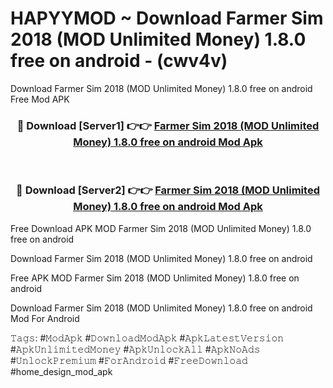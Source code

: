# HAPYYMOD ~ Download Farmer Sim 2018 (MOD Unlimited Money) 1.8.0 free on android - (cwv4v)
Download Farmer Sim 2018 (MOD Unlimited Money) 1.8.0 free on android Free Mod APK

<div align="center">
<h3>🔴 Download [Server1] 👉👉 <a href="https://apk-comot.site?title=Farmer_Sim_2018_(MOD_Unlimited_Money)_1.8.0_free_on_android">Farmer Sim 2018 (MOD Unlimited Money) 1.8.0 free on android Mod Apk</a></h3><br>

<h3>🔴 Download [Server2] 👉👉 <a href="https://apk-comot.site?title=Farmer_Sim_2018_(MOD_Unlimited_Money)_1.8.0_free_on_android">Farmer Sim 2018 (MOD Unlimited Money) 1.8.0 free on android Mod Apk</a></h3>
</div>


Free Download APK MOD Farmer Sim 2018 (MOD Unlimited Money) 1.8.0 free on android

Download Farmer Sim 2018 (MOD Unlimited Money) 1.8.0 free on android 

Free APK MOD Farmer Sim 2018 (MOD Unlimited Money) 1.8.0 free on android 

Download Farmer Sim 2018 (MOD Unlimited Money) 1.8.0 free on android Mod For Android

𝚃𝚊𝚐𝚜: #𝙼𝚘𝚍𝙰𝚙𝚔 #𝙳𝚘𝚠𝚗𝚕𝚘𝚊𝚍𝙼𝚘𝚍𝙰𝚙𝚔 #𝙰𝚙𝚔𝙻𝚊𝚝𝚎𝚜𝚝𝚅𝚎𝚛𝚜𝚒𝚘𝚗 #𝙰𝚙𝚔𝚄𝚗𝚕𝚒𝚖𝚒𝚝𝚎𝚍𝙼𝚘𝚗𝚎𝚢 #𝙰𝚙𝚔𝚄𝚗𝚕𝚘𝚌𝚔𝙰𝚕𝚕 #𝙰𝚙𝚔𝙽𝚘𝙰𝚍𝚜 #𝚄𝚗𝚕𝚘𝚌𝚔𝙿𝚛𝚎𝚖𝚒𝚞𝚖 #𝙵𝚘𝚛𝙰𝚗𝚍𝚛𝚘𝚒𝚍 #𝙵𝚛𝚎𝚎𝙳𝚘𝚠𝚗𝚕𝚘𝚊𝚍 #home_design_mod_apk